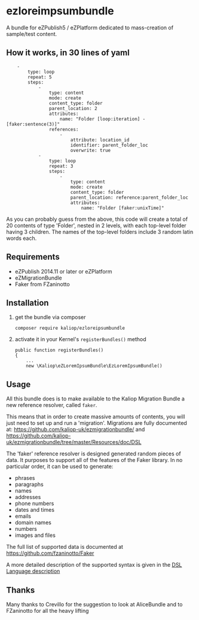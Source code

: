 ezloreimpsumbundle
======================

A bundle for eZPublish5 / eZPlatform dedicated to mass-creation of sample/test content.


## How it works, in 30 lines of yaml

        -
            type: loop
            repeat: 5
            steps:
                -
                    type: content
                    mode: create
                    content_type: folder
                    parent_location: 2
                    attributes:
                        name: "Folder [loop:iteration] - [faker:sentence(3)]"
                    references:
                        -
                            attribute: location_id
                            identifier: parent_folder_loc
                            overwrite: true
                -
                    type: loop
                    repeat: 3
                    steps:
                        -
                            type: content
                            mode: create
                            content_type: folder
                            parent_location: reference:parent_folder_loc
                            attributes:
                                name: "Folder [faker:unixTime]"
 
As you can probably guess from the above, this code will create a total of 20 contents of type 'Folder', nested in 2
levels, with each top-level folder having 3 children. The names of the top-level folders include 3 random latin words
each.


## Requirements

* eZPublish 2014.11 or later or eZPlatform
* eZMigrationBundle
* Faker from FZaninotto


## Installation

1. get the bundle via composer

    ```
    composer require kaliop/ezloreipsumbundle
    ```

2. activate it in your Kernel's `registerBundles()` method

    ```
    public function registerBundles()
    {
        ...
        new \Kaliop\eZLoremIpsumBundle\EzLoremIpsumBundle()
    ```

## Usage

All this bundle does is to make available to the Kaliop Migration Bundle a new reference resolver, called `faker`.

This means that in order to create massive amounts of contents, you will just need to set up and run a 'migration'.
Migrations are fully documented at: https://github.com/kaliop-uk/ezmigrationbundle/ and
https://github.com/kaliop-uk/ezmigrationbundle/tree/master/Resources/doc/DSL

The 'faker' reference resolver is designed generated random pieces of data. It purposes to  support all of the features
of the Faker library. In no particular order, it can be used to generate:
- phrases
- paragraphs
- names
- addresses
- phone numbers
- dates and times
- emails
- domain names
- numbers
- images and files

The full list of supported data is documented at https://github.com/fzaninotto/Faker

A more detailed description of the supported syntax is given in the [DSL Language description](Resources/doc/DSL/Faker.md)

## Thanks

Many thanks to Crevillo for the suggestion to look at AliceBundle and to FZaninotto for all the heavy lifting

